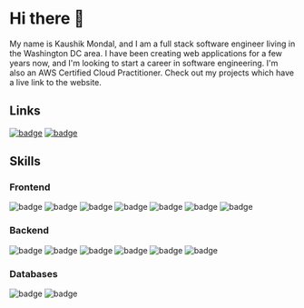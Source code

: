 # Hi there 👋
My name is Kaushik Mondal, and I am a full stack software engineer living in the Washington DC area. I have been creating web applications for a few years now, and I'm looking to start a career in software engineering. I'm also an AWS Certified Cloud Practitioner. Check out my projects which have a live link to the website.

## Links
[<img src="https://img.shields.io/badge/LinkedIn-000000?style=for-the-badge&logo=linkedin&logoColor=90a4fc" alt="badge"/>](https://www.linkedin.com/in/kaushikdev/)
[<img src="https://img.shields.io/badge/website-000000?style=for-the-badge&logo=About.me&logoColor=90a4fc" alt="badge"/>](https://www.kaushikm.com)

## Skills
### Frontend
<img src="https://img.shields.io/badge/JavaScript-000000?style=for-the-badge&logo=javascript&logoColor=90a4fc" alt="badge"/> <img src="https://img.shields.io/badge/HTML5-000000?style=for-the-badge&logo=html5&logoColor=90a4fc" alt="badge"/> <img src="https://img.shields.io/badge/CSS3-000000?style=for-the-badge&logo=css3&logoColor=90a4fc" alt="badge"/> <img src="https://img.shields.io/badge/React-000000?style=for-the-badge&logo=react&logoColor=90a4fc" alt="badge"/> <img src="https://img.shields.io/badge/jQuery-000000?style=for-the-badge&logo=jquery&logoColor=90a4fc" alt="badge"/> <img src="https://img.shields.io/badge/Sass-000000?style=for-the-badge&logo=sass&logoColor=90a4fc" alt="badge"/> <img src="https://img.shields.io/badge/Photoshop-000000?style=for-the-badge&logo=Adobe%20Photoshop&logoColor=90a4fc" alt="badge"/>
### Backend
<img src="https://img.shields.io/badge/Python-000000?style=for-the-badge&logo=python&logoColor=90a4fc" alt="badge"/> <img src="https://img.shields.io/badge/Node.js-000000?style=for-the-badge&logo=node.js&logoColor=90a4fc" alt="badge"/> <img src="https://img.shields.io/badge/Java-000000?style=for-the-badge&logo=openjdk&logoColor=90a4fc" alt="badge"/> <img src="https://img.shields.io/badge/Django-000000?style=for-the-badge&logo=django&logoColor=90a4fc" alt="badge"/> <img src="https://img.shields.io/badge/AWS-000000?style=for-the-badge&logo=amazon-aws&logoColor=90a4fc" alt="badge"/> <img src="https://img.shields.io/badge/Unit%20Testing-000000?style=for-the-badge&logoColor=90a4fc" alt="badge"/>
### Databases
<img src="https://img.shields.io/badge/PostgreSQL-000000?style=for-the-badge&logo=postgresql&logoColor=90a4fc" alt="badge"/> <img src="https://img.shields.io/badge/MongoDB-000000?style=for-the-badge&logo=mongodb&logoColor=90a4fc" alt="badge"/>

<!--
**kaushikkm17/kaushikkm17** is a ✨ _special_ ✨ repository because its `README.md` (this file) appears on your GitHub profile.

Here are some ideas to get you started:

- 🔭 I’m currently working on ...
- 🌱 I’m currently learning ...
- 👯 I’m looking to collaborate on ...
- 🤔 I’m looking for help with ...
- 💬 Ask me about ...
- 📫 How to reach me: ...
- 😄 Pronouns: ...
- ⚡ Fun fact: ...
-->
